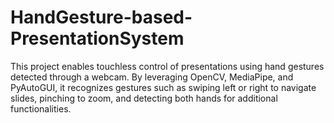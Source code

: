 # HandGesture-based-PresentationSystem
This project enables touchless control of presentations using hand gestures detected through a webcam. By leveraging OpenCV, MediaPipe, and PyAutoGUI, it recognizes gestures such as swiping left or right to navigate slides, pinching to zoom, and detecting both hands for additional functionalities.
